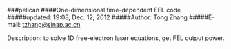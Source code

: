###pelican
####One-dimensional time-dependent FEL code
#####updated: 19:08, Dec. 12, 2012
#####Author: Tong Zhang
#####E-mail: tzhang@sinap.ac.cn

Description:
    to solve 1D free-electron laser equations, get FEL output power.
